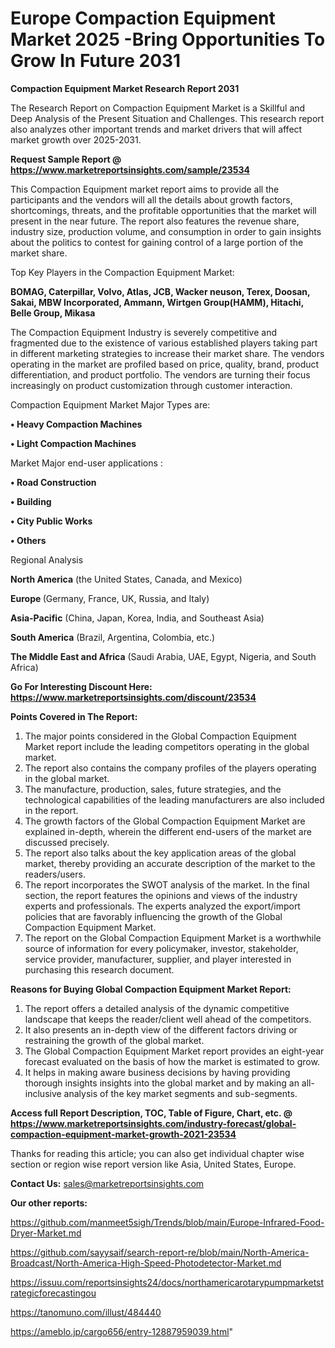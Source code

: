 # Europe Compaction Equipment Market 2025 -Bring Opportunities To Grow In Future 2031

<strong>Compaction Equipment Market Research Report 2031</strong>

The Research Report on Compaction Equipment Market is a Skillful and Deep Analysis of the Present Situation and Challenges. This research report also analyzes other important trends and market drivers that will affect market growth over 2025-2031.

<strong>Request Sample Report @ <a href=https://www.marketreportsinsights.com/sample/23534>https://www.marketreportsinsights.com/sample/23534</a></strong>

This Compaction Equipment market report aims to provide all the participants and the vendors will all the details about growth factors, shortcomings, threats, and the profitable opportunities that the market will present in the near future. The report also features the revenue share, industry size, production volume, and consumption in order to gain insights about the politics to contest for gaining control of a large portion of the market share.

Top Key Players in the Compaction Equipment Market:

<strong>BOMAG, Caterpillar, Volvo, Atlas, JCB, Wacker neuson, Terex, Doosan, Sakai, MBW Incorporated, Ammann, Wirtgen Group(HAMM), Hitachi, Belle Group, Mikasa</strong>

The Compaction Equipment Industry is severely competitive and fragmented due to the existence of various established players taking part in different marketing strategies to increase their market share. The vendors operating in the market are profiled based on price, quality, brand, product differentiation, and product portfolio. The vendors are turning their focus increasingly on product customization through customer interaction.

Compaction Equipment Market Major Types are:

<strong>• Heavy Compaction Machines

• Light Compaction Machines</strong>

Market Major end-user applications :

<strong>• Road Construction

• Building

• City Public Works

• Others</strong>

Regional Analysis

</u><strong><b>North America</b></strong> (the United States, Canada, and Mexico)

<strong><b>Europe </b></strong>(Germany, France, UK, Russia, and Italy)

<strong><b>Asia-Pacific</b></strong> (China, Japan, Korea, India, and Southeast Asia)

<strong><b>South America</b></strong> (Brazil, Argentina, Colombia, etc.)

<strong><b>The Middle East and Africa</b></strong> (Saudi Arabia, UAE, Egypt, Nigeria, and South Africa)

<strong>Go For Interesting Discount Here: <a href=https://www.marketreportsinsights.com/discount/23534>https://www.marketreportsinsights.com/discount/23534</a></strong>

<strong>Points Covered in The Report:</strong>
<ol>
  <li>The major points considered in the Global Compaction Equipment Market report include the leading competitors operating in the global market.</li>
  <li>The report also contains the company profiles of the players operating in the global market.</li>
  <li>The manufacture, production, sales, future strategies, and the technological capabilities of the leading manufacturers are also included in the report.</li>
  <li>The growth factors of the Global Compaction Equipment Market are explained in-depth, wherein the different end-users of the market are discussed precisely.</li>
  <li>The report also talks about the key application areas of the global market, thereby providing an accurate description of the market to the readers/users.</li>
  <li>The report incorporates the SWOT analysis of the market. In the final section, the report features the opinions and views of the industry experts and professionals. The experts analyzed the export/import policies that are favorably influencing the growth of the Global Compaction Equipment Market.</li>
  <li>The report on the Global Compaction Equipment Market is a worthwhile source of information for every policymaker, investor, stakeholder, service provider, manufacturer, supplier, and player interested in purchasing this research document.</li>
</ol>
<strong>Reasons for Buying Global Compaction Equipment Market Report:</strong>

<ol>
  <li>The report offers a detailed analysis of the dynamic competitive landscape that keeps the reader/client well ahead of the competitors.</li>
  <li>It also presents an in-depth view of the different factors driving or restraining the growth of the global market.</li>
  <li>The Global Compaction Equipment Market report provides an eight-year forecast evaluated on the basis of how the market is estimated to grow.</li>
  <li>It helps in making aware business decisions by having providing thorough insights insights into the global market and by making an all-inclusive analysis of the key market segments and sub-segments.</li>
</ol>
<strong>Access full Report Description, TOC, Table of Figure, Chart, etc. @ <a href=https://www.marketreportsinsights.com/industry-forecast/global-compaction-equipment-market-growth-2021-23534>https://www.marketreportsinsights.com/industry-forecast/global-compaction-equipment-market-growth-2021-23534</a></strong>


Thanks for reading this article; you can also get individual chapter wise section or region wise report version like Asia, United States, Europe.

<strong>Contact Us:</strong>
sales@marketreportsinsights.com

<strong>Our other reports:</strong>

<a href=https://github.com/manmeet5sigh/Trends/blob/main/Europe-Infrared-Food-Dryer-Market.md>https://github.com/manmeet5sigh/Trends/blob/main/Europe-Infrared-Food-Dryer-Market.md</a>

<a href=https://github.com/sayysaif/search-report-re/blob/main/North-America-Broadcast/North-America-High-Speed-Photodetector-Market.md>https://github.com/sayysaif/search-report-re/blob/main/North-America-Broadcast/North-America-High-Speed-Photodetector-Market.md</a>

<a href=https://issuu.com/reportsinsights24/docs/northamericarotarypumpmarketstrategicforecastingou>https://issuu.com/reportsinsights24/docs/northamericarotarypumpmarketstrategicforecastingou</a>

<a href=https://tanomuno.com/illust/484440>https://tanomuno.com/illust/484440</a>

<a href=https://ameblo.jp/cargo656/entry-12887959039.html>https://ameblo.jp/cargo656/entry-12887959039.html</a>"
